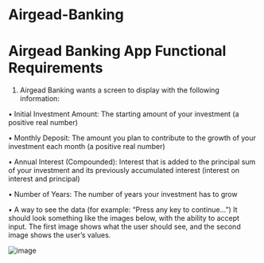 # Airgead-Banking

# Airgead Banking App Functional Requirements
1. Airgead Banking wants a screen to display with the following information:

• Initial Investment Amount: The starting amount of your investment (a positive real
number)

• Monthly Deposit: The amount you plan to contribute to the growth of your investment
each month (a positive real number)

• Annual Interest (Compounded): Interest that is added to the principal sum of your
investment and its previously accumulated interest (interest on interest and principal)

• Number of Years: The number of years your investment has to grow

• A way to see the data (for example: “Press any key to continue…”)
It should look something like the images below, with the ability to accept input. The first image
shows what the user should see, and the second image shows the user’s values.

![image](https://user-images.githubusercontent.com/110702739/186437742-9c890af6-a736-4023-9ab9-9fd7124b91d0.png)

